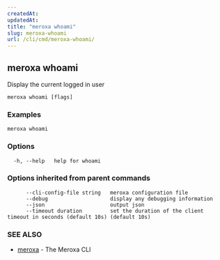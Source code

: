```yaml
---
createdAt: 
updatedAt: 
title: "meroxa whoami"
slug: meroxa-whoami
url: /cli/cmd/meroxa-whoami/
---
```

## meroxa whoami

Display the current logged in user


```
meroxa whoami [flags]
```

### Examples

```
meroxa whoami
```

### Options

```
  -h, --help   help for whoami
```

### Options inherited from parent commands

```
      --cli-config-file string   meroxa configuration file
      --debug                    display any debugging information
      --json                     output json
      --timeout duration         set the duration of the client timeout in seconds (default 10s) (default 10s)
```

### SEE ALSO

* [meroxa](/cli/cmd/meroxa/)	 - The Meroxa CLI

